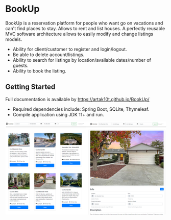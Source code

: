 # BookUp
BookUp is a reservation platform for people who want go on vacations and can't find places to stay. Allows to rent and list houses. 
A perfectly reusable MVC software architecture allows to easily modify and change listings models.

* Ability for client/customer to register and login/logout.
* Be able to delete account/listings.
* Ability to search for listings by location/available dates/number of guests.
* Ability to book the listing.
  
## Getting Started
Full documentation is available by https://artak10t.github.io/BookUp/

* Required dependencies include: Spring Boot, SQLite, Thymeleaf.
* Compile application using JDK 11+ and run.

![BookUp](bookUp.png)
